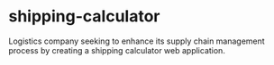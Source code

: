 # shipping-calculator
 Logistics company seeking to enhance its supply chain management process by creating a shipping calculator web application.
